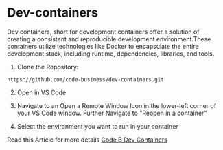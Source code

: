 # Dev-containers

Dev containers, short for development containers offer a solution of creating a consistent and reproducible development environment.These containers utilize technologies like Docker to encapsulate the entire development stack, including runtime, dependencies, libraries, and tools.

1. Clone the Repository:
```
https://github.com/code-business/dev-containers.git
```

2. Open in VS Code

3. Navigate to an Open a Remote Window Icon in the lower-left corner of your VS Code window. Further Navigate to "Reopen in a container"

4. Select the environment you want to run in your container

Read this Article for more details <a href="https://github.com/code-business/dev-containers">Code B Dev Containers</a>